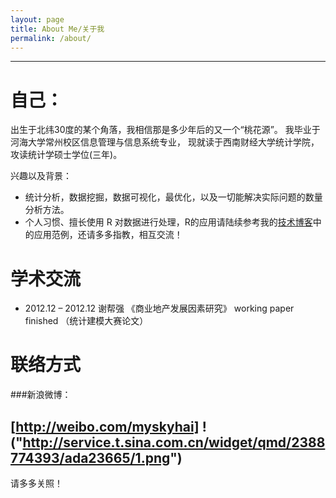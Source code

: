 ```yaml
---
layout: page
title: About Me/关于我
permalink: /about/
---
```


----
自己：
==========
出生于北纬30度的某个角落，我相信那是多少年后的又一个“桃花源”。
我毕业于河海大学常州校区信息管理与信息系统专业，
现就读于西南财经大学统计学院，攻读统计学硕士学位(三年)。

兴趣以及背景：

- 统计分析，数据挖掘，数据可视化，最优化，以及一切能解决实际问题的数量分析方法。
- 个人习惯、擅长使用 R 对数据进行处理，R的应用请陆续参考我的[技术博客](http://haiganhongyi.github.com)中的应用范例，还请多多指教，相互交流！

学术交流
===========
- 2012.12 – 2012.12  谢帮强 《商业地产发展因素研究》 working paper finished （统计建模大赛论文）

联络方式 
===========

###新浪微博：

[http://weibo.com/myskyhai]
!("http://service.t.sina.com.cn/widget/qmd/2388774393/ada23665/1.png")
----

请多多关照！





 


